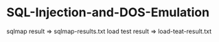 # SQL-Injection-and-DOS-Emulation
sqlmap result => sqlmap-results.txt
load test result => load-teat-result.txt

